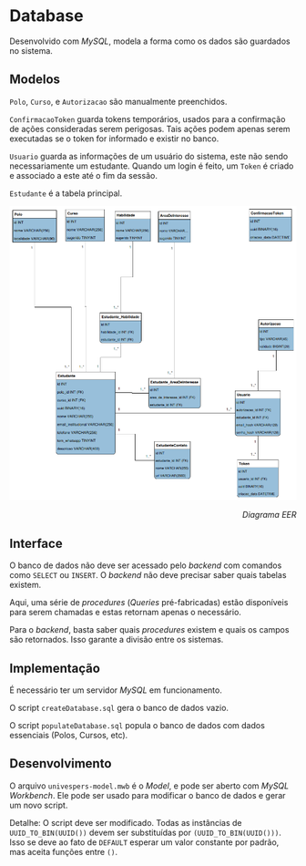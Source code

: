 # Database

Desenvolvido com _MySQL_, modela a forma como os dados são guardados no sistema.

## Modelos

`Polo`, `Curso`, e `Autorizacao` são manualmente preenchidos.

`ConfirmacaoToken` guarda tokens temporários, usados para a confirmação de ações consideradas serem perigosas. Tais ações podem apenas serem executadas se o token for informado e existir no banco.

`Usuario` guarda as informações de um usuário do sistema, este não sendo necessariamente um estudante. Quando um login é feito, um `Token` é criado e associado a este até o fim da sessão.

`Estudante` é a tabela principal.

![Diagrama EER](doc/EER%20Diagram.png)
<div align="right"><i>Diagrama EER</i></div>

## Interface

O banco de dados não deve ser acessado pelo _backend_ com comandos como `SELECT` ou `INSERT`. O _backend_ não deve precisar saber quais tabelas existem.

Aqui, uma série de _procedures_ (_Queries_ pré-fabricadas) estão disponíveis para serem chamadas e estas retornam apenas o necessário.

Para o _backend_, basta saber quais _procedures_ existem e quais os campos são retornados. Isso garante a divisão entre os sistemas.

## Implementação

É necessário ter um servidor _MySQL_ em funcionamento.

O script `createDatabase.sql` gera o banco de dados vazio.

O script `populateDatabase.sql` popula o banco de dados com dados essenciais (Polos, Cursos, etc).

## Desenvolvimento

O arquivo `univespers-model.mwb` é o _Model_, e pode ser aberto com _MySQL Workbench_. Ele pode ser usado para modificar o banco de dados e gerar um novo script.

Detalhe: O script deve ser modificado. Todas as instâncias de `UUID_TO_BIN(UUID())` devem ser substituídas por `(UUID_TO_BIN(UUID()))`. Isso se deve ao fato de `DEFAULT` esperar um valor constante por padrão, mas aceita funções entre `()`.
